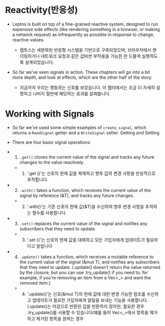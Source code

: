 # Reactivity(반응성)

- Leptos is built on top of a fine-grained reactive system, designed to run expensive side effects (like rendering something in a browser, or making a network request) as infrequently as possible in response to change, reactive values.
  - 렙토스는 세분화된 반응형 시스템을 기반으로 구축되었으며, 브라우저에서 렌더링하거나 네트워크 요청과 같은 값비싼 부작용을 가능한 한 드물게 실행하도록 설계되었습니다.

- So far we’ve seen signals in action. These chapters will go into a bit more depth, and look at effects, which are the other half of the story.
  - 지금까지 우리는 행동하는 신호를 보았습니다. 이 챕터에서는 조금 더 자세히 설명하고 나머지 절반에 해당하는 효과를 살펴봅니다.

  
# Working with Signals

- So far we’ve used some simple examples of `create_signal`, which returns a `ReadSignal` getter and a `WriteSignal` setter.
Getting and Setting

- There are four basic signal operations:

- 1. `.get()` clones the current value of the signal and tracks any future changes to the value reactively.
  - 1. '.get ()'는 신호의 현재 값을 복제하고 향후 값의 변경 사항을 반응적으로 추적합니다.
- 2. `.with()` takes a function, which receives the current value of the signal by reference (&T), and tracks any future changes.
  - 2. '.with()'는 기준 신호의 현재 값(&T)을 수신하여 향후 변경 사항을 추적하는 함수를 사용합니다. 
- 3. `.set()` replaces the current value of the signal and notifies any subscribers that they need to update.
  - 3. '.set ()'는 신호의 현재 값을 대체하고 모든 가입자에게 업데이트가 필요하다고 알립니다
- 4. `.update()` takes a function, which receives a mutable reference to the current value of the signal (&mut T), and notifies any subscribers that they need to update. (.update() doesn’t return the value returned by the closure, but you can use .try_update() if you need to; for example, if you’re removing an item from a Vec<_> and want the removed item.)
  - 4. '.update()'는 신호(&mut T)의 현재 값에 대한 변경 가능한 참조를 수신하고 업데이트가 필요한 가입자에게 알림을 보내는 기능을 사용합니다. (.update()는 마감으로 반환된 값을 반환하지 않지만, 필요한 경우 .try_update()를 사용할 수 있습니다(예를 들어 Vec<_>에서 항목을 제거하고 제거된 항목을 원하는 경우
